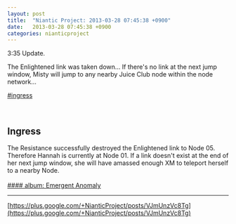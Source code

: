 ```yaml
---
layout: post
title:  "Niantic Project: 2013-03-28 07:45:38 +0900"
date:   2013-03-28 07:45:38 +0900
categories: nianticproject
---
```

3:35 Update.

The Enlightened link was taken down... If there's no link at the next jump window, Misty will jump to any nearby Juice Club node within the node network...

[#ingress](https://plus.google.com/s/%23ingress "")<div class="shared"><br /><h2>Ingress</h2>The Resistance successfully destroyed the Enlightened link to Node 05. Therefore Hannah is currently at Node 01. If a link doesn't exist at the end of her next jump window, she will have amassed enough XM to teleport herself to a nearby Node.<br /><br /></div>
[#### album: Emergent Anomaly](https://plus.google.com/photos/103320655754019011706/albums/5860148841710604977?authkey=CMCllcWfo4H-Vw "")
- - -
[https://plus.google.com/+NianticProject/posts/VJmUnzVc8Tg](https://plus.google.com/+NianticProject/posts/VJmUnzVc8Tg)
